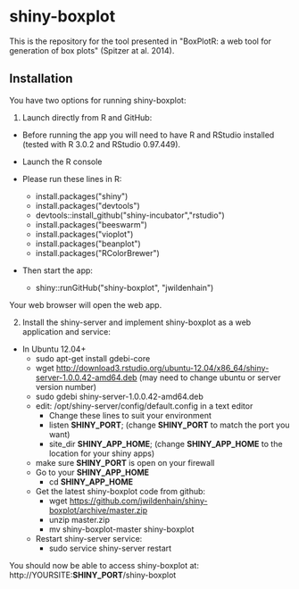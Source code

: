shiny-boxplot
=============

This is the repository for the tool presented in "BoxPlotR: a web tool for generation of box plots" (Spitzer at al. 2014).

Installation
------------

You have two options for running shiny-boxplot:

1) Launch directly from R and GitHub:
  - Before running the app you will need to have R and RStudio installed (tested with R 3.0.2 and RStudio 0.97.449).
  - Launch the R console

- Please run these lines in R:
  - install.packages("shiny")
  - install.packages("devtools")
  - devtools::install_github("shiny-incubator","rstudio")
  - install.packages("beeswarm")
  - install.packages("vioplot")
  - install.packages("beanplot")
  - install.packages("RColorBrewer")

- Then start the app:
  - shiny::runGitHub("shiny-boxplot", "jwildenhain")

Your web browser will open the web app.

2) Install the shiny-server and implement shiny-boxplot as a web application and service:
  - In Ubuntu 12.04+
    - sudo apt-get install gdebi-core
    - wget http://download3.rstudio.org/ubuntu-12.04/x86_64/shiny-server-1.0.0.42-amd64.deb (may need to change ubuntu or server version number)
	- sudo gdebi shiny-server-1.0.0.42-amd64.deb
	- edit: /opt/shiny-server/config/default.config in a text editor
	  - Change these lines to suit your environment
	  - listen **SHINY_PORT**; (change **SHINY_PORT** to match the port you want)
	  - site_dir **SHINY_APP_HOME**; (change **SHINY_APP_HOME** to the location for your shiny apps)
	- make sure **SHINY_PORT** is open on your firewall
	- Go to your **SHINY_APP_HOME**
	  - cd **SHINY_APP_HOME**
	- Get the latest shiny-boxplot code from github:
	  - wget https://github.com/jwildenhain/shiny-boxplot/archive/master.zip
	  - unzip master.zip
	  - mv shiny-boxplot-master shiny-boxplot
	- Restart shiny-server service:
	  - sudo service shiny-server restart

You should now be able to access shiny-boxplot at: http://YOURSITE:**SHINY_PORT**/shiny-boxplot
